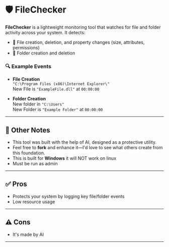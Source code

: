 # 🛡️ FileChecker

**FileChecker** is a lightweight monitoring tool that watches for file and folder activity across your system. It detects:

- 📄 File creation, deletion, and property changes (size, attributes, permissions)
- 📁 Folder creation and deletion

### 🔍 Example Events

- **File Creation**  
  `"C:\Program Files (x86)\Internet Explorer\"`  
  New File is `"ExampleFile.dll"` at `00:00:00`

- **Folder Creation**  
  New folder in `"C:\Users"`  
  New Folder is `"Example Folder"` at `00:00:00`

---

## 🧾 Other Notes

- This tool was built with the help of AI, designed as a protective utility.  
- Feel free to **fork** and enhance it—I'd love to see what others create from this foundation.
- This is built for **Windows** it will NOT work on linux
- Must be run as admin

---

## ✅ Pros

- Protects your system by logging key file/folder events  
- Low resource usage

---

## ⚠️ Cons

- It's made by AI 

---
